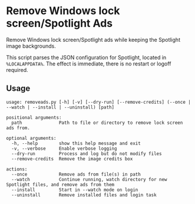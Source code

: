 # Remove Windows lock screen/Spotlight Ads
Remove Windows lock screen/Spotlight ads while keeping the Spotlight image backgrounds.

This script parses the JSON configuration for Spotlight, located in `%LOCALAPPDATA%`. The effect is immediate, there is no restart or logoff required.

## Usage
```
usage: removeads.py [-h] [-v] [--dry-run] [--remove-credits] (--once | --watch | --install | --uninstall) [path]

positional arguments:
  path              Path to file or directory to remove lock screen ads from.

optional arguments:
  -h, --help        show this help message and exit
  -v, --verbose     Enable verbose logging
  --dry-run         Process and log but do not modify files
  --remove-credits  Remove the image credits box

actions:
  --once            Remove ads from file(s) in path
  --watch           Continue running, watch directory for new Spotlight files, and remove ads from them
  --install         Start in --watch mode on login
  --uninstall       Remove installed files and login task
```
